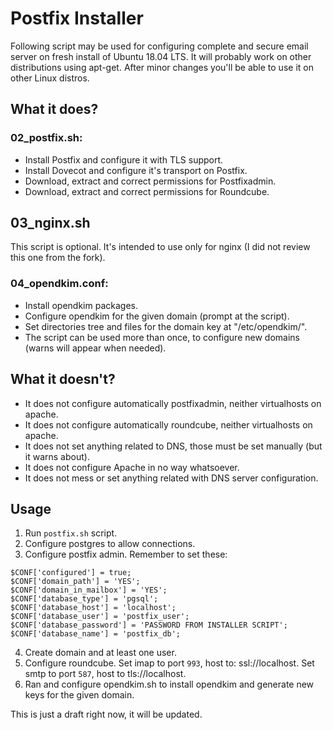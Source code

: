 # Postfix Installer #

Following script may be used for configuring complete and secure email server on fresh install of Ubuntu 18.04 LTS. It will probably work on other distributions using apt-get. After minor changes you'll be able to use it on other Linux distros.

## What it does? ##
### 02_postfix.sh: ###
- Install Postfix and configure it with TLS support.
- Install Dovecot and configure it's transport on Postfix.
- Download, extract and correct permissions for Postfixadmin.
- Download, extract and correct permissions for Roundcube. 

## 03_nginx.sh
This script is optional. It's intended to use only for nginx (I did not review this one from the fork).

### 04_opendkim.conf:
- Install opendkim packages.
- Configure opendkim for the given domain (prompt at the script).
- Set directories tree and files for the domain key at "/etc/opendkim/".
- The script can be used more than once, to configure new domains (warns will appear when needed).

## What it doesn't? ##
- It does not configure automatically postfixadmin, neither virtualhosts on apache.
- It does not configure automatically roundcube, neither virtualhosts on apache.
- It does not set anything related to DNS, those must be set manually (but it warns about).
- It does not configure Apache in no way whatsoever. 
- It does not mess or set anything related with DNS server configuration.


## Usage ##

1. Run `postfix.sh` script.
2. Configure postgres to allow connections.
3. Configure postfix admin. Remember to set these:
```
$CONF['configured'] = true;
$CONF['domain_path'] = 'YES';
$CONF['domain_in_mailbox'] = 'YES';
$CONF['database_type'] = 'pgsql';
$CONF['database_host'] = 'localhost';
$CONF['database_user'] = 'postfix_user';
$CONF['database_password'] = 'PASSWORD FROM INSTALLER SCRIPT';
$CONF['database_name'] = 'postfix_db';
```
4. Create domain and at least one user.
5. Configure roundcube. Set imap to port `993`, host to: ssl://localhost. Set smtp to port `587`, host to tls://localhost.
6. Ran and configure opendkim.sh to install opendkim and generate new keys for the given domain.

This is just a draft right now, it will be updated.
